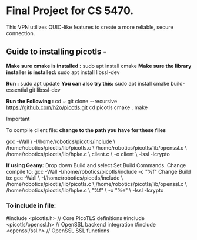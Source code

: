 # Final Project for CS 5470. 
This VPN utilizes QUIC-like features to create a more reliable, secure connection.


## Guide to installing picotls -
**Make sure cmake is installed :** sudo apt install cmake
**Make sure the library installer is installed:** sudo apt install libssl-dev

**Run :** sudo apt update
**You can also try this:** sudo apt install cmake build-essential git libssl-dev

**Run the Following :**
cd ~
git clone --recursive https://github.com/h2o/picotls.git
cd picotls
cmake .
make

> [!IMPORTANT]
> To compile client file: **change to the path you have for these files**


gcc -Wall \ -I/home/robotics/picotls/include \ /home/robotics/picotls/lib/picotls.c \ /home/robotics/picotls/lib/openssl.c \ /home/robotics/picotls/lib/hpke.c \ client.c \ -o client \ -lssl -lcrypto


**If using Geany:**
Drop down Build and select Set Build Commands.
Change compile to: gcc -Wall -I/home/robotics/picotls/include -c "%f"
Change Build to: gcc -Wall \ -I/home/robotics/picotls/include \ /home/robotics/picotls/lib/picotls.c \ /home/robotics/picotls/lib/openssl.c \ /home/robotics/picotls/lib/hpke.c \ "%f" \ -o "%e" \ -lssl -lcrypto


### To include in file:
#include <picotls.h>             // Core PicoTLS definitions
#include <picotls/openssl.h>     // OpenSSL backend integration
#include <openssl/ssl.h>         // OpenSSL SSL functions


